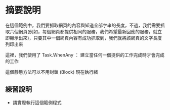 # 摘要說明

在這個範例中，我們要抓取網頁的內容與知道全部字串的長度，不過，我們需要抓取六個網頁(例如，每個網頁都提供相同的服務，我們希望最新回應的服務，就立即顯示出來)，只要其中一個網頁內容有成功抓取到，我們就將該網頁的文字長度列印出來

這裡，我們使用了 Task.WhenAny ： 建立當任何一個提供的工作完成時才會完成的工作

這個靜態方法可以不用封鎖 (Block) 現在執行緒
## 練習說明

* 請實際執行這個範例程式

  